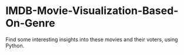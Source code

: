 # IMDB-Movie-Visualization-Based-On-Genre
Find some interesting insights into these movies and their voters, using Python.
